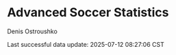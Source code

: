# Advanced Soccer Statistics
Denis Ostroushko

<!-- gfm -->

Last successful data update: 2025-07-12 08:27:06 CST
